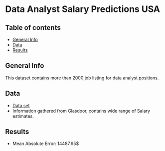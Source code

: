 # Data Analyst Salary Predictions USA


## Table of contents
* [General Info](#general-info)
* [Data](#data)
* [Results](#results)

## General Info
This dataset contains more than 2000 job listing for data analyst positions.

## Data
* [Data set](https://www.kaggle.com/andrewmvd/data-analyst-jobs?select=DataAnalyst.csv)
* Information gathered from Glasdoor, contains wide range of Salary estimates.

## Results
* Mean Absolute Error: 14487.95$
